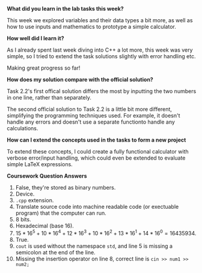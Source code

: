 **What did you learn in the lab tasks this week?**

This week we explored variables and their data types a bit more, as well as how to use inputs and mathematics to prototype a simple calculator.

**How well did I learn it?**

As I already spent last week diving into C++ a lot more, this week was very simple, so I tried to extend the task solutions slightly with error handling etc.

Making great progress so far!

**How does my solution compare with the official solution?**

Task 2.2's first offical solution differs the most by inputting the two numbers in one line, rather than separately.

The second official solution to Task 2.2 is a little bit more different, simplifying the programming techniques used. For example, it doesn't handle any errors and doesn't use a separate functionto handle any calculations.

**How can I extend the concepts used in the tasks to form a new project**

To extend these concepts, I could create a fully functional calculator with verbose error/input handling, which could even be extended to evaluate simple LaTeX expressions.

**Coursework Question Answers**

1. False, they're stored as binary numbers.
2. Device.
3. `.cpp` extension.
4. Translate source code into machine readable code (or exectuable program) that the computer can run.
5. 8 bits.
6. Hexadecimal (base 16).
7. $15 * 16^5 + 10 * 16^4 + 12 * 16^3 + 10 * 16^2 + 13 * 16^1 + 14 * 16^0 = 16435934$.
8. True.
9. `cout` is used without the namespace `std`, and line 5 is missing a semicolon at the end of the line.
10. Missing the insertion operator on line 8, correct line is `cin >> num1 >> num2;`
